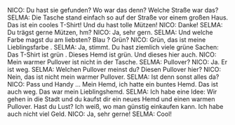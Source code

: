 NICO:
Du hast sie gefunden? Wo war das denn? Welche Straße war das?
SELMA:
Die Tasche stand einfach so auf der Straße vor einem großen Haus.
Das ist ein cooles T-Shirt! Und du hast tolle Mützen!
NICO:
Danke!
SELMA:
Du trägst gerne Mützen, hm?
NICO:
Ja, sehr gern.
SELMA:
Und welche Farbe magst du am liebsten? Blau ? Grün?
NICO:
Grün, das ist meine Lieblingsfarbe .
SELMA:
Ja, stimmt. Du hast ziemlich viele grüne Sachen: Das T-Shirt ist grün . Dieses Hemd ist grün. Und dieses hier auch.
NICO:
Mein warmer Pullover ist nicht in der Tasche.
SELMA:
Pullover?
NICO:
Ja. Er ist weg.
SELMA:
Welchen Pullover meinst du? Diesen Pullover hier?
NICO:
Nein, das ist nicht mein warmer Pullover.
SELMA:
Ist denn sonst alles da?
NICO:
Pass und Handy …
Mein Hemd, ich hatte ein buntes Hemd. Das ist auch weg. Das war mein Lieblingshemd.
SELMA:
Ich habe eine Idee: Wir gehen in die Stadt und du kaufst dir ein neues Hemd und einen warmen Pullover. Hast du Lust? Ich weiß, wo man günstig einkaufen kann. Ich habe auch nicht viel Geld.
NICO:
Ja, sehr gerne!
SELMA:
Cool!
